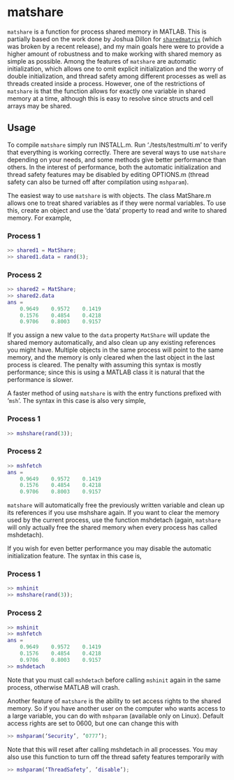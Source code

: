 # matshare
`matshare` is a function for process shared memory in MATLAB. This is partially based on the work done by Joshua Dillon for [`sharedmatrix`](https://www.mathworks.com/matlabcentral/fileexchange/28572-sharedmatrix) (which was broken by a recent release), and my main goals here were to provide a higher amount of robustness and to make working with shared memory as simple as possible. Among the features of `matshare` are automatic initialization, which allows one to omit explicit initialization and the worry of double initialization, and thread safety among different processes as well as threads created inside a process. However, one of the restrictions of `matshare` is that the function allows for exactly one variable in shared memory at a time, although this is easy to resolve since structs and cell arrays may be shared.

## Usage
To compile `matshare` simply run INSTALL.m. Run ‘./tests/testmulti.m’ to verify that everything is working correctly. There are several ways to use `matshare` depending on your needs, and some methods give better performance than others. In the interest of performance, both the automatic initialization and thread safety features may be disabled by editing OPTIONS.m (thread safety can also be turned off after compilation using `mshparam`).


 The easiest way to use `matshare` is with objects. The class MatShare.m allows one to treat shared variables as if they were normal variables. To use this, create an object and use the ‘data’ property to read and write to shared memory. For example,

### Process 1
```matlab
>> shared1 = MatShare;
>> shared1.data = rand(3);
```
### Process 2
```matlab
>> shared2 = MatShare;
>> shared2.data
ans =
    0.9649    0.9572    0.1419
    0.1576    0.4854    0.4218
    0.9706    0.8003    0.9157
```

If you assign a new value to the `data` property `MatShare` will update the shared memory automatically, and also clean up any existing references you might have. Multiple objects in the same process will point to the same memory, and the memory is only cleared when the last object in the last process is cleared. The penalty with assuming this syntax is mostly performance; since this is using a  MATLAB class it is natural that the performance is slower.


A faster method of using `matshare` is with the entry functions prefixed with ‘`msh`’. The syntax in this case is also very simple, 

### Process 1
```matlab
>> mshshare(rand(3));
```
### Process 2
```matlab
>> mshfetch
ans =
    0.9649    0.9572    0.1419
    0.1576    0.4854    0.4218
    0.9706    0.8003    0.9157
```

`matshare` will automatically free the previously written variable and clean up its references if you use mshshare again. If you want to clear the memory used by the current process, use the function mshdetach (again, `matshare` will only actually free the shared memory when every process has called mshdetach).


If you wish for even better performance you may disable the automatic initialization feature. The syntax in this case is, 

### Process 1
```matlab
>> mshinit
>> mshshare(rand(3));
```
### Process 2
```matlab
>> mshinit
>> mshfetch
ans =
    0.9649    0.9572    0.1419
    0.1576    0.4854    0.4218
    0.9706    0.8003    0.9157
>> mshdetach
```
Note that you must call `mshdetach` before calling `mshinit` again in the same process, otherwise MATLAB will crash.


Another feature of `matshare` is the ability to set access rights to the shared memory. So if you have another user on the computer who wants access to a large variable, you can do with `mshparam` (available only on Linux). Default access rights are set to 0600, but one can change this with 
```matlab
>> mshparam(‘Security’, ’0777’);
```
Note that this will reset after calling mshdetach in all processes. You may also use this function to turn off the thread safety features temporarily with 
```matlab
>> mshparam(‘ThreadSafety’, ’disable’);
```